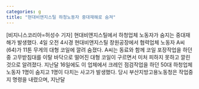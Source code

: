 ```yaml
---
categories: g
title: "현대비앤지스틸 하청노동자 중대재해로 숨져"
---
```

[비지니스코리아=허성수 기자] 현대비앤지스틸에서 하청업체 노동자가 숨지는 중대재해가 발생했다. 4일 오전 4시경 현대비앤지스틸 창원공장에서 협력업체 노동자 A씨(64)가 11톤 무게의 대형 코일에 깔려 숨졌다. A씨는 동료와 함께 코일 포장작업을 하던 중 고무받침대를 이탈 바닥으로 떨어진 대형 코일이 구르면서 미처 피하지 못하고 깔린 것으로 알려졌다. 지난달 16일에도 이 업체에서 크레인 점검작업을 하던 50대 하청업체 노동자 1명이 숨지고 1명이 다치는 사고가 발생했다. 당시 부산지방고용노동청은 작업중지 명령을 내렸으며, 지난달